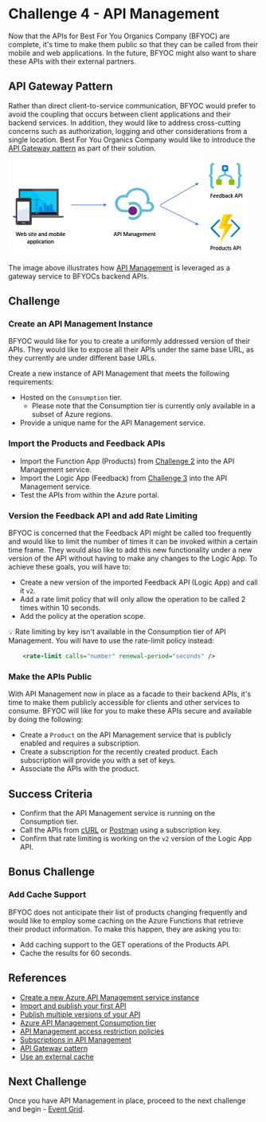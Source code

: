 # Challenge 4 - API Management

Now that the APIs for Best For You Organics Company (BFYOC) are complete, it's time to make them public so that they can be called from their mobile and web applications. In the future, BFYOC might also want to share these APIs with their external partners.

## API Gateway Pattern

Rather than direct client-to-service communication, BFYOC would prefer to avoid the coupling that occurs between client applications and their backend services. In addition, they would like to address cross-cutting concerns such as authorization, logging and other considerations from a single location. Best For You Organics Company would like to introduce the [API Gateway pattern](https://docs.microsoft.com/en-us/dotnet/architecture/microservices/architect-microservice-container-applications/direct-client-to-microservice-communication-versus-the-api-gateway-pattern#what-is-the-api-gateway-pattern) as part of their solution.

![Functions and Cosmos DB](../Images/challenge4.png)

The image above illustrates how [API Management](https://docs.microsoft.com/en-us/azure/api-management/) is leveraged as a gateway service to BFYOCs backend APIs.

## Challenge

### Create an API Management Instance

BFYOC would like for you to create a uniformly addressed version of their APIs. They would like to expose all their APIs under the same base URL, as they currently are under different base URLs.

Create a new instance of API Management that meets the following requirements:

* Hosted on the `Consumption` tier.
  * Please note that the Consumption tier is currently only available in a subset of Azure regions.
* Provide a unique name for the API Management service.

### Import the Products and Feedback APIs

* Import the Function App (Products) from [Challenge 2](..//Challenge-2-Cosmos-DB-and-Azure-Functions/readme.md) into the API Management service.
* Import the Logic App (Feedback) from [Challenge 3](..//Challenge-3-Logic-Apps/readme.md) into the API Management service.
* Test the APIs from within the Azure portal.

### Version the Feedback API and add Rate Limiting

BFYOC is concerned that the Feedback API might be called too frequently and would like to limit the number of times it can be invoked within a certain time frame. They would also like to add this new functionality under a new version of the API without having to make any changes to the Logic App. To achieve these goals, you will have to:

* Create a new version of the imported Feedback API (Logic App) and call it `v2`.
* Add a rate limit policy that will only allow the operation to be called 2 times within 10 seconds.
* Add the policy at the operation scope.

:bulb: Rate limiting by key isn't available in the Consumption tier of API Management. You will have to use the rate-limit policy instead:

``` XML
    <rate-limit calls="number" renewal-period="seconds" />
```

### Make the APIs Public

With API Management now in place as a facade to their backend APIs, it's time to make them publicly accessible for clients and other services to consume. BFYOC will like for you to make these APIs secure and available by doing the following:

* Create a `Product` on the API Management service that is publicly enabled and requires a subscription.
* Create a subscription for the recently created product. Each subscription will provide you with a set of keys.
* Associate the APIs with the product.

## Success Criteria

* Confirm that the API Management service is running on the Consumption tier.
* Call the APIs from [cURL](https://curl.haxx.se/) or [Postman](https://www.getpostman.com/) using a subscription key.
* Confirm that rate limiting is working on the `v2` version of the Logic App API.

## Bonus Challenge

### Add Cache Support

BFYOC does not anticipate their list of products changing frequently and would like to employ some caching on the Azure Functions that retrieve their product information. To make this happen, they are asking you to:

* Add caching support to the GET operations of the Products API.
* Cache the results for 60 seconds.

## References

* [Create a new Azure API Management service instance](https://docs.microsoft.com/en-us/azure/api-management/get-started-create-service-instance)
* [Import and publish your first API](https://docs.microsoft.com/en-us/azure/api-management/import-and-publish)
* [Publish multiple versions of your API](https://docs.microsoft.com/en-us/azure/api-management/api-management-get-started-publish-versions)
* [Azure API Management Consumption tier](https://azure.microsoft.com/en-ca/updates/azure-api-management-consumption-tier-is-now-generally-available/)
* [API Management access restriction policies](https://docs.microsoft.com/en-us/azure/api-management/api-management-access-restriction-policies#AccessRestrictionPolicies)
* [Subscriptions in API Management](https://docs.microsoft.com/en-us/azure/api-management/api-management-subscriptions)
* [API Gateway pattern](https://docs.microsoft.com/en-us/dotnet/architecture/microservices/architect-microservice-container-applications/direct-client-to-microservice-communication-versus-the-api-gateway-pattern)
* [Use an external cache](https://docs.microsoft.com/en-us/azure/api-management/api-management-howto-cache-external)

## Next Challenge

Once you have API Management in place, proceed to the next challenge and begin - [Event Grid](..//Challenge-5-Event-Grid/readme.md).
